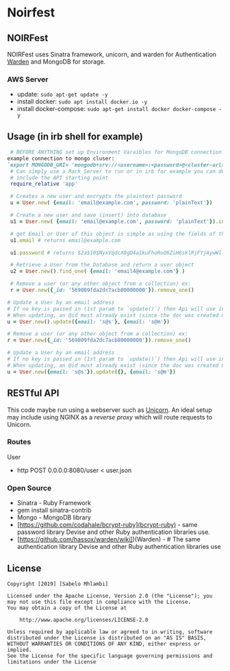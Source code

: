 # Noirfest
 
## NOIRFest

NOIRFest uses Sinatra framework, unicorn, and warden for Authentication
[Warden](http://github.com/hassox/warden) and MongoDB for storage.


### AWS Server
* update: `sudo apt-get update -y`
* install docker: `sudo apt install docker.io -y`
* install docker-compose: `sudo apt-get install docker docker-compose -y`
## Usage (in irb shell for example)

```ruby
 # BEFORE ANYTHING set up Environment Varaibles for MongoDB connection!! -- mongoconnect.rb
example connection to mongo cluser:
`export MONGODB_URI= 'mongodb+srv://<username>:<password>@<cluster-url>/<database>?retryWrites=true&w=majority'`
 # Can simply use a Rack Server to run or in irb for example you can do the following
 # include the API starting point
 require_relative 'app'

 # Creates a new user and encrypts the plaintext password
 u = User.new( {email: 'email@example.com', password: 'plainText'})

 # Create a new user and save (insert) into database
 u1 = User.new( {email: 'email@example.com', password: 'plainText'}).insert()

 # get Email or User of this object is simple as using the fields of the object
 u1.email # returns email@example.com

 u1.password # returns $2a$10$NyxVqdcX8gD4a1kuFhoRuO6ZiH6sklRjFYjAywWllbW7HZ910FgFm

 # Retrieve a User from the Database and return a user object
 u2 = User.new().find_one( {email: 'email4@example.com'} )

 # Remove a user (or any other object from a collection) ex:
 r = User.new({_id: '569809fda2dc7acb80000000'}).remove_one()

# Update a User by an email address
# If no key is passed in (1st param to `update()`) then Api will use internal @id
# When updating, an @id must already exist (since the doc was created & saved to DB)
u = User.new().update({email: 's@s'}, {email: 's@m'})

# Remove a user (or any other object from a collection) ex:
r = User.new({_id: '569809fda2dc7acb80000000'}).remove_one()

# Update a User by an email address
# If no key is passed in (1st param to `update()`) then Api will use internal @id
# When updating, an @id must already exist (since the doc was created & saved to DB)
u = User.new({email: 's@s'}).update({}, {email: 's@m'})
```

## RESTful API 
This code maybe run using a webserver such as [Unicorn](https://bogomips.org/unicorn/).
An ideal setup may include using NGINX as a _reverse proxy_ which will route requests
to Unicorn. 

### Routes
User

* http POST 0.0.0.0:8080/user < user.json

### Open Source
* Sinatra - Ruby Framework
* gem install sinatra-contrib
* Mongo - MongoDB library
* [https://github.com/codahale/bcrypt-ruby](bcrypt-ruby) -  same password library Devise and other Ruby authentication libraries use.
* [https://github.com/hassox/warden/wiki])(Warden) -  # The same authentication library Devise and other Ruby authentication libraries use

## License

    Copyright [2019] [Sabelo Mhlambi]

    Licensed under the Apache License, Version 2.0 (the "License"); you may not use this file except in compliance with the License.
    You may obtain a copy of the License at

        http://www.apache.org/licenses/LICENSE-2.0

    Unless required by applicable law or agreed to in writing, software
    distributed under the License is distributed on an "AS IS" BASIS,
    WITHOUT WARRANTIES OR CONDITIONS OF ANY KIND, either express or implied.
    See the License for the specific language governing permissions and
    limitations under the License
